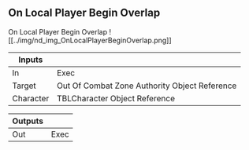 ## On Local Player Begin Overlap
On Local Player Begin Overlap
![[../img/nd_img_OnLocalPlayerBeginOverlap.png]]

|Inputs||
|--|--|
| In | Exec |
| Target | Out Of Combat Zone Authority Object Reference |
| Character | TBLCharacter Object Reference |

|Outputs||
|--|--|
| Out | Exec |
